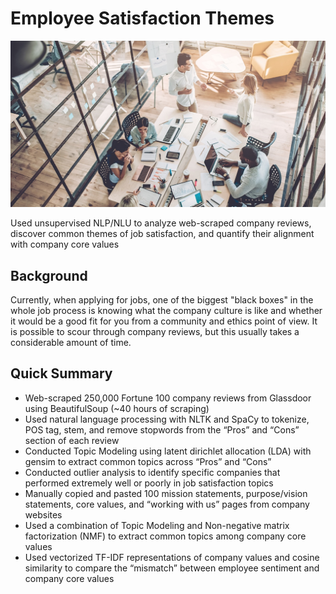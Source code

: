# Employee Satisfaction Themes
<img src="images/cover_photo.jpg" width="800" height="" />

Used unsupervised NLP/NLU to analyze web-scraped company reviews, discover common themes of job satisfaction, and quantify their alignment with company core values

## Background
Currently, when applying for jobs, one of the biggest "black boxes" in the whole job process is knowing what the company culture is like and whether it would be a good fit for you from a community and ethics point of view. It is possible to scour through company reviews, but this usually takes a considerable amount of time. 

## Quick Summary
- Web-scraped 250,000 Fortune 100 company reviews from Glassdoor using BeautifulSoup (~40 hours of scraping)
- Used natural language processing with NLTK and SpaCy to tokenize, POS tag, stem, and remove stopwords from the “Pros” and “Cons” section of each review
- Conducted Topic Modeling using latent dirichlet allocation (LDA) with gensim to extract common topics across “Pros” and “Cons”
- Conducted outlier analysis to identify specific companies that performed extremely well or poorly in job satisfaction topics
- Manually copied and pasted 100 mission statements, purpose/vision statements, core values, and “working with us” pages from company websites
- Used a combination of Topic Modeling and Non-negative matrix factorization (NMF) to extract common topics among company core values
- Used vectorized TF-IDF representations of company values and cosine similarity to compare the “mismatch” between employee sentiment and company core values
